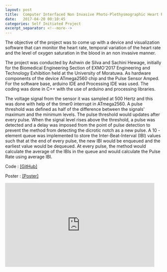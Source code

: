 ```yaml
---
layout: post
title:  Computer Interfaced Non Invasive Photo-Plethysmographic Heart Rate Monitoring Device
date:   2017-04-20 00:10:45
categories: Self Initiated Project
excerpt_separator: <!--more-->
---
```

The objective of the project was to come up with a device and visualization software that can monitor the heart rate, temporal variation of the heart rate and the level of oxygen saturation in the blood in an non invasive manner. 
<!--more-->

The project was conducted by Ashwin de Silva and Sachini Hewage, initially for the Biomedical Engineering Section of EXMO'2017 Engineering and Technology Exhibition held at the University of Moratuwa. As hardware components of the device ATmega2560 chip and the Pulse Sensor Amped. For the software base, arduino IDE and Processing IDE was used. The coding was done in C++ with the use of arduino and processing libraries.


The voltage signal from the sensor it was sampled at 500 Hertz and this was done with help of the timer0 interrupt in ATmega2560. A  pulse threshold was defined as half of the difference between the signals' maximum and the minimum levels. The pulse threshold would updates after every pulse. When the signal level rises above the threshold, a pulse was detected and a delay was imposed from the point of pulse detection to prevent the method from detecting the dicrotic notch as a new pulse. A 10 - element queue was implemented to store the Inter-Beat-Interval (IBI) values such that at the end of every pulse, the new IBI would be enqueued and the earliest value would be dequeued. At every pulse, the method would calculate the average of the IBIs in the queue and would calculate the Pulse Rate using average IBI. 

Code    :   [[GitHub]](https://github.com/Laknath1996/PPG-Pulse-Meter) 

Poster  :   [[Poster]](https://drive.google.com/open?id=1XWz-zU3tcR34xWFqzaA9KgB3U79EDTWl)

<iframe width="480" height="270" src="https://www.youtube.com/embed/mOI8XzjkmrU" frameborder="0" allow="accelerometer; autoplay; encrypted-media; gyroscope; picture-in-picture" allowfullscreen></iframe>


